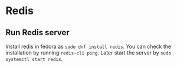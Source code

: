 # Redis

## Run Redis server

Install redis in fedora as ```sudo dnf install redis```. You can check the installation by running ```redis-cli ping```. Later start the server by ```sudo systemctl start redis```.

